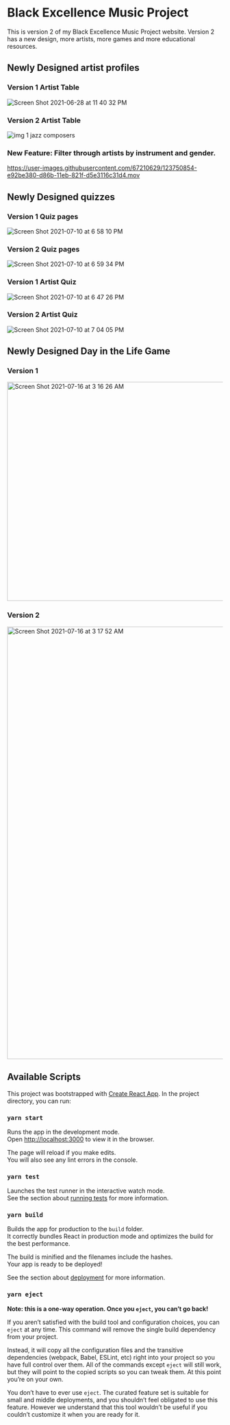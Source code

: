 # Black Excellence Music Project

This is version 2 of my Black Excellence Music Project website.
Version 2 has a new design, more artists, more games and more educational resources. 

## Newly Designed artist profiles

### Version 1 Artist Table
![Screen Shot 2021-06-28 at 11 40 32 PM](https://user-images.githubusercontent.com/67210629/123749396-3c9d3200-d86a-11eb-95df-784c2ee52fa3.png)

### Version 2 Artist Table
![img 1 jazz composers](https://user-images.githubusercontent.com/67210629/123750393-61de7000-d86b-11eb-82bf-cfb978db2efb.png)

### New Feature: Filter through artists by instrument and gender.
https://user-images.githubusercontent.com/67210629/123750854-e92be380-d86b-11eb-821f-d5e3116c31d4.mov

## Newly Designed quizzes

### Version 1 Quiz pages
![Screen Shot 2021-07-10 at 6 58 10 PM](https://user-images.githubusercontent.com/67210629/125180610-cb864480-e1b0-11eb-8cdb-2452980d9b08.png)


### Version 2 Quiz pages
![Screen Shot 2021-07-10 at 6 59 34 PM](https://user-images.githubusercontent.com/67210629/125180625-f96b8900-e1b0-11eb-9867-1195ae881f6f.png)

### Version 1 Artist Quiz
![Screen Shot 2021-07-10 at 6 47 26 PM](https://user-images.githubusercontent.com/67210629/125180470-46e6f680-e1af-11eb-8b60-1112d023f920.png)

### Version 2 Artist Quiz
![Screen Shot 2021-07-10 at 7 04 05 PM](https://user-images.githubusercontent.com/67210629/125180681-a5ad6f80-e1b1-11eb-9492-7e3cf8be671e.png)

## Newly Designed Day in the Life Game

### Version 1 
<img width="510" alt="Screen Shot 2021-07-16 at 3 16 26 AM" src="https://user-images.githubusercontent.com/67210629/125932776-edcc9a83-e3f3-4f21-a8a7-f8fb4ebf237d.png">

### Version 2
<img width="1007" alt="Screen Shot 2021-07-16 at 3 17 52 AM" src="https://user-images.githubusercontent.com/67210629/125932908-0ac5ce7a-3d60-4ece-9a0c-4d881b58e0b7.png">


## Available Scripts
This project was bootstrapped with [Create React App](https://github.com/facebook/create-react-app).
In the project directory, you can run:

### `yarn start`

Runs the app in the development mode.\
Open [http://localhost:3000](http://localhost:3000) to view it in the browser.

The page will reload if you make edits.\
You will also see any lint errors in the console.

### `yarn test`

Launches the test runner in the interactive watch mode.\
See the section about [running tests](https://facebook.github.io/create-react-app/docs/running-tests) for more information.

### `yarn build`

Builds the app for production to the `build` folder.\
It correctly bundles React in production mode and optimizes the build for the best performance.

The build is minified and the filenames include the hashes.\
Your app is ready to be deployed!

See the section about [deployment](https://facebook.github.io/create-react-app/docs/deployment) for more information.

### `yarn eject`

**Note: this is a one-way operation. Once you `eject`, you can’t go back!**

If you aren’t satisfied with the build tool and configuration choices, you can `eject` at any time. This command will remove the single build dependency from your project.

Instead, it will copy all the configuration files and the transitive dependencies (webpack, Babel, ESLint, etc) right into your project so you have full control over them. All of the commands except `eject` will still work, but they will point to the copied scripts so you can tweak them. At this point you’re on your own.

You don’t have to ever use `eject`. The curated feature set is suitable for small and middle deployments, and you shouldn’t feel obligated to use this feature. However we understand that this tool wouldn’t be useful if you couldn’t customize it when you are ready for it.




